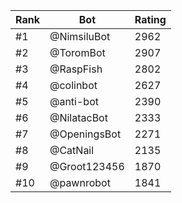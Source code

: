Rank|Bot|Rating
---|---|---
#1|@NimsiluBot|2962
#2|@ToromBot|2907
#3|@RaspFish|2802
#4|@colinbot|2627
#5|@anti-bot|2390
#6|@NilatacBot|2333
#7|@OpeningsBot|2271
#8|@CatNail|2135
#9|@Groot123456|1870
#10|@pawnrobot|1841
